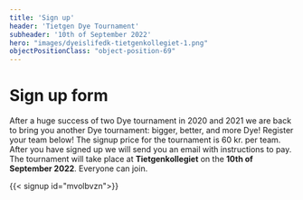 ```yaml
---
title: 'Sign up'
header: 'Tietgen Dye Tournament'
subheader: '10th of September 2022'
hero: "images/dyeislifedk-tietgenkollegiet-1.png"
objectPositionClass: "object-position-69"
---
```


# Sign up form

After a huge success of two Dye tournament in 2020 and 2021 we are back to bring you another Dye tournament: bigger, better, and more Dye! Register your team below! The signup price for the tournament is 60 kr. per team. After you have signed up we will send you an email with instructions to pay. The tournament will take place at **Tietgenkollegiet** on the **10th of September 2022**. Everyone can join.

<!-- If you have not yet joined the Facebook event do so by going to https://fb.me/e/OW9549aW. -->

{{< signup id="mvolbvzn">}}
